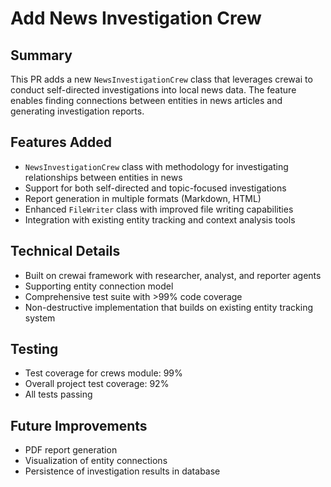 # Add News Investigation Crew

## Summary
This PR adds a new `NewsInvestigationCrew` class that leverages crewai to conduct self-directed investigations into local news data. The feature enables finding connections between entities in news articles and generating investigation reports.

## Features Added
- `NewsInvestigationCrew` class with methodology for investigating relationships between entities in news
- Support for both self-directed and topic-focused investigations
- Report generation in multiple formats (Markdown, HTML)
- Enhanced `FileWriter` class with improved file writing capabilities
- Integration with existing entity tracking and context analysis tools

## Technical Details
- Built on crewai framework with researcher, analyst, and reporter agents
- Supporting entity connection model
- Comprehensive test suite with >99% code coverage
- Non-destructive implementation that builds on existing entity tracking system

## Testing
- Test coverage for crews module: 99%
- Overall project test coverage: 92%
- All tests passing

## Future Improvements
- PDF report generation
- Visualization of entity connections
- Persistence of investigation results in database